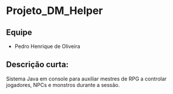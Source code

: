 # Projeto_DM_Helper

## Equipe
- Pedro Henrique de Oliveira

## Descrição curta: 
Sistema Java em console para auxiliar mestres de RPG a controlar jogadores, NPCs e monstros durante a sessão.
